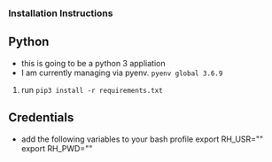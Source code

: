 ### Installation Instructions

## Python
* this is going to be a python 3 appliation
* I am currently managing via pyenv.
`pyenv global 3.6.9`

1. run `pip3 install -r requirements.txt`

## Credentials
* add the following variables to your bash profile
export RH_USR="<usr>"
export RH_PWD="<pwd>"
